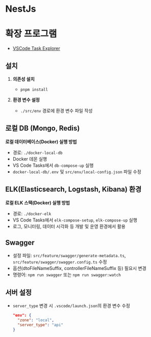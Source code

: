 # NestJs

# 확장 프로그램

- [VSCode Task Explorer](https://marketplace.visualstudio.com/items?itemName=spmeesseman.vscode-taskexplorer)

## 설치

1. **의존성 설치**
   - `pnpm install`

2. **환경 변수 설정**
   - `./src/env` 경로에 환경 변수 파일 작성

## 로컬 DB (Mongo, Redis)

**로컬 데이터베이스(Docker) 실행 방법**

- 경로: `./docker-local-db`
- Docker 데몬 실행
- VS Code Tasks에서 `db-compose-up` 실행
- `docker-local-db/.env` 및 `src/env/local-config.json` 파일 수정

## ELK(Elasticsearch, Logstash, Kibana) 환경

**로컬 ELK 스택(Docker) 실행 방법**

- 경로: `./docker-elk`
- VS Code Tasks에서 `elk-compose-setup`, `elk-compose-up` 실행
- 로그, 모니터링, 데이터 시각화 등 개발 및 운영 환경에서 활용

## Swagger

- 설정 파일: `src/feature/swagger/generate-metadata.ts`, `src/feature/swagger/swagger.config.ts` 수정
- 옵션(dtoFileNameSuffix, controllerFileNameSuffix 등) 필요시 변경
- 명령어: `npm run swagger` 또는 `npm run swagger:watch`

## 서버 설정

- `server_type` 변경 시 `.vscode/launch.json`의 환경 변수 수정
  ```json
  "env": {
    "zone": "local",
    "server_type": "api"
  }
  ```
